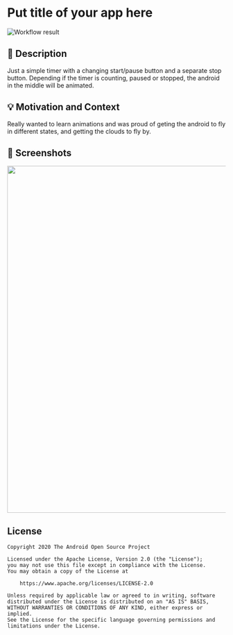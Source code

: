 # Put title of your app here

<!--- Replace <OWNER> with your Github Username and <REPOSITORY> with the name of your repository. -->
<!--- You can find both of these in the url bar when you open your repository in github. -->
![Workflow result](https://github.com/charlieanderson/CountdownTimer/workflows/Check/badge.svg)


## :scroll: Description
Just a simple timer with a changing start/pause button and a separate stop button. Depending if the timer is
counting, paused or stopped, the android in the middle will be animated.


## :bulb: Motivation and Context
Really wanted to learn animations and was proud of geting the android to fly in different states,
and getting the clouds to fly by.


## :camera_flash: Screenshots
<img src="week2jetpack.gif" height="800"/>

## License
```
Copyright 2020 The Android Open Source Project

Licensed under the Apache License, Version 2.0 (the "License");
you may not use this file except in compliance with the License.
You may obtain a copy of the License at

    https://www.apache.org/licenses/LICENSE-2.0

Unless required by applicable law or agreed to in writing, software
distributed under the License is distributed on an "AS IS" BASIS,
WITHOUT WARRANTIES OR CONDITIONS OF ANY KIND, either express or implied.
See the License for the specific language governing permissions and
limitations under the License.
```

